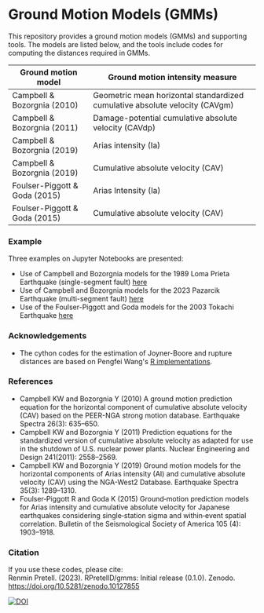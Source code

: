 # Ground Motion Models (GMMs)

This repository provides a ground motion models (GMMs) and supporting tools. The models are listed below, and the tools include codes for computing the distances required in GMMs. 

| Ground motion model           | Ground motion intensity measure                                             |
|-------------------------------|-----------------------------------------------------------------------------|
| Campbell & Bozorgnia (2010)   | Geometric mean horizontal standardized cumulative absolute velocity (CAVgm) |
| Campbell & Bozorgnia (2011)   | Damage-potential cumulative absolute velocity (CAVdp)                       |
| Campbell & Bozorgnia (2019)   | Arias intensity (Ia)                                                        |
| Campbell & Bozorgnia (2019)   | Cumulative absolute velocity (CAV)                                          |
| Foulser-Piggott & Goda (2015) | Arias Intensity (Ia)                                                        |
| Foulser-Piggott & Goda (2015) | Cumulative absolute velocity (CAV)                                          |


### Example
Three examples on Jupyter Notebooks are presented:
- Use of Campbell and Bozorgnia models for the 1989 Loma Prieta Earthquake (single-segment fault) [here](https://github.com/RPretellD/gmms/blob/main/Examples/Example1.ipynb)
- Use of Campbell and Bozorgnia models for the 2023 Pazarcik Earthquake (multi-segment fault) [here](https://github.com/RPretellD/gmms/blob/main/Examples/Example2.ipynb)
- Use of the Foulser-Piggott and Goda models for the 2003 Tokachi Earthquake [here](https://github.com/RPretellD/gmms/blob/main/Examples/Example3.ipynb)


### Acknowledgements
- The cython codes for the estimation of Joyner-Boore and rupture distances are based on Pengfei Wang's [R implementations](https://github.com/wltcwpf/RPSHA/blob/main/R/distance_calc.R).


### References
- Campbell KW and Bozorgnia Y (2010) A ground motion prediction equation for the horizontal component of cumulative absolute velocity (CAV) based on the PEER-NGA strong motion database. Earthquake Spectra 26(3): 635–650. 
- Campbell KW and Bozorgnia Y (2011) Prediction equations for the standardized version of cumulative absolute velocity as adapted for use in the shutdown of U.S. nuclear power plants. Nuclear Engineering and Design 241(2011): 2558–2569. 
- Campbell KW and Bozorgnia Y (2019) Ground motion models for the horizontal components of Arias intensity (AI) and cumulative absolute velocity (CAV) using the NGA-West2 Database. Earthquake Spectra 35(3): 1289–1310. 
- Foulser‐Piggott R and Goda K (2015) Ground‐motion prediction models for Arias intensity and cumulative absolute velocity for Japanese earthquakes considering single‐station sigma and within‐event spatial correlation. Bulletin of the Seismological Society of America 105 (4): 1903–1918. 


### Citation
If you use these codes, please cite:<br>
Renmin Pretell. (2023). RPretellD/gmms: Initial release (0.1.0). Zenodo. https://doi.org/10.5281/zenodo.10127855<br>

[![DOI](https://zenodo.org/badge/716445161.svg)](https://zenodo.org/doi/10.5281/zenodo.10127854)
